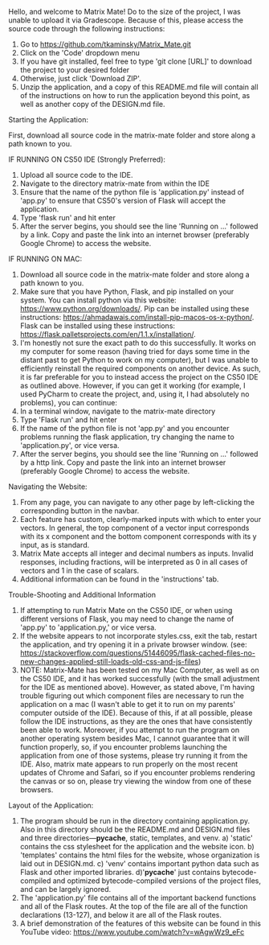 Hello, and welcome to Matrix Mate! Do to the size of the project, I was unable to upload 
it via Gradescope. Because of this, please access the source code through the following 
instructions:

1. Go to https://github.com/tkaminsky/Matrix_Mate.git
2. Click on the 'Code' dropdown menu
3. If you have git installed, feel free to type 'git clone [URL]' to download the project to 
    your desired folder
4. Otherwise, just click 'Download ZIP'.
5. Unzip the application, and a copy of this README.md file will contain all of the instructions 
    on how to run the application beyond this point, as well as another copy of the DESIGN.md file.

Starting the Application:

First, download all source code in the matrix-mate folder and store along a path known to you.

IF RUNNING ON CS50 IDE (Strongly Preferred):
1. Upload all source code to the IDE. 
2. Navigate to the directory matrix-mate from within the IDE
3. Ensure that the name of the python file is 'application.py' instead of 'app.py' to ensure 
    that CS50's version of Flask will accept the application.
4. Type 'flask run' and hit enter
5. After the server begins, you should see the line 'Running on ...' followed by a link.
    Copy and paste the link into an internet browser (preferably Google Chrome) to access the
    website.
        
IF RUNNING ON MAC:
1. Download all source code in the matrix-mate folder and store along a path known to you.
2. Make sure that you have Python, Flask, and pip installed on your system. You can
    install python via this website: https://www.python.org/downloads/. Pip can be installed 
    using these instructions: https://ahmadawais.com/install-pip-macos-os-x-python/. 
    Flask can be installed using these instructions: 
    https://flask.palletsprojects.com/en/1.1.x/installation/.
3. I'm honestly not sure the exact path to do this successfully. It works on my computer
    for some reason (having tried for days some time in the distant past to get Python
    to work on my computer), but I was unable to efficiently reinstall the required components
    on another device. As such, it is far preferable for you to instead access the project
    on the CS50 IDE as outlined above. However, if you can get it working (for example, I used
    PyCharm to create the project, and, using it, I had absolutely no problems), you can
    continue:
4. In a terminal window, navigate to the matrix-mate directory
5. Type 'Flask run' and hit enter
6. If the name of the python file is not 'app.py' and you encounter problems running the flask
    application, try changing the name to 'application.py', or vice versa. 
7. After the server begins, you should see the line 'Running on ...' followed by a http link.
    Copy and paste the link into an internet browser (preferably Google Chrome) to access the
    website.

Navigating the Website:

1. From any page, you can navigate to any other page by left-clicking the corresponding
    button in the navbar. 
2. Each feature has custom, clearly-marked inputs with which to enter your vectors. In
    general, the top component of a vector input corresponds with its x component and
    the bottom component corresponds with its y input, as is standard.
3. Matrix Mate accepts all integer and decimal numbers as inputs. Invalid responses,
    including fractions, will be interpreted as 0 in all cases of vectors and 1 in the 
    case of scalars.
4. Additional information can be found in the 'instructions' tab.
    
Trouble-Shooting and Additional Information

1. If attempting to run Matrix Mate on the CS50 IDE, or when using different versions of 
    Flask, you may need to change the name of 'app.py' to 'application.py,' or vice versa.
2. If the website appears to not incorporate styles.css, exit the tab, restart the application,
    and try opening it in a private browser window. 
    (see: https://stackoverflow.com/questions/51446095/flask-cached-files-no-new-changes-applied-still-loads-old-css-and-js-files)
3. NOTE: Matrix-Mate has been tested on my Mac Computer, as well as on the CS50 IDE, and 
    it has worked successfully (with the small adjustment for the IDE as mentioned above). However,
    as stated above, I'm having trouble figuring out which component files are necessary to run the 
    application on a mac (I wasn't able to get it to run on my parents' computer outside of the IDE).
    Because of this, if at all possible, please follow the IDE instructions, as they are the ones 
    that have consistently been able to work. Moreover, if you attempt to run the program on another 
    operating system besides Mac, I cannot guarantee that it will function properly, so, if you 
    encounter problems launching the application from one of those systems, please try running it 
    from the IDE. Also, matrix mate appears to run properly on the most recent updates of Chrome and 
    Safari, so if you encounter problems rendering the canvas or so on, please try viewing the window 
    from one of these browsers.


Layout of the Application:

1. The program should be run in the directory containing application.py. Also in this directory 
    should be the README.md and DESIGN.md files and three directories––__pycache__, static, 
    templates, and venv.
    a) 'static' contains the css stylesheet for the application and the website icon.
    b) 'templates' contains the html files for the website, whose organization is laid out
        in DESIGN.md.
    c) 'venv' contains important python data such as Flask and other imported libraries.
    d)'__pycache__' just contains bytecode-compiled and optimized bytecode-compiled versions of
        the project files, and can be largely ignored.
2. The 'application.py' file contains all of the important backend functions and all of the Flask
    routes. At the top of the file are all of the function declarations (13-127), and below
    it are all of the Flask routes.
3. A brief demonstration of the features of this website can be found in this YouTube video:
    https://www.youtube.com/watch?v=wAgwWz9_eFc
